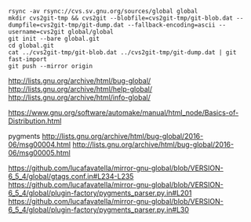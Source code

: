 ```
rsync -av rsync://cvs.sv.gnu.org/sources/global global
mkdir cvs2git-tmp && cvs2git --blobfile=cvs2git-tmp/git-blob.dat --dumpfile=cvs2git-tmp/git-dump.dat --fallback-encoding=ascii --username=cvs2git global/global
git init --bare global.git
cd global.git
cat ../cvs2git-tmp/git-blob.dat ../cvs2git-tmp/git-dump.dat | git fast-import
git push --mirror origin
```

http://lists.gnu.org/archive/html/bug-global/
http://lists.gnu.org/archive/html/help-global/
http://lists.gnu.org/archive/html/info-global/


https://www.gnu.org/software/automake/manual/html_node/Basics-of-Distribution.html

pygments http://lists.gnu.org/archive/html/bug-global/2016-06/msg00004.html http://lists.gnu.org/archive/html/bug-global/2016-06/msg00005.html



https://github.com/lucafavatella/mirror-gnu-global/blob/VERSION-6_5_4/global/gtags.conf.in#L234-L235
https://github.com/lucafavatella/mirror-gnu-global/blob/VERSION-6_5_4/global/plugin-factory/pygments_parser.py.in#L201
https://github.com/lucafavatella/mirror-gnu-global/blob/VERSION-6_5_4/global/plugin-factory/pygments_parser.py.in#L30
